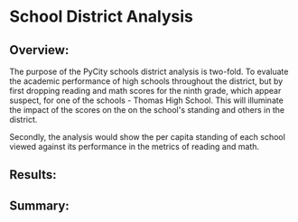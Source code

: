 # School District Analysis
## Overview:
  The purpose of the PyCity schools district analysis is two-fold. To evaluate the academic performance of high schools throughout the district, but by first dropping reading and   math scores for the ninth grade, which appear suspect, for one of the schools - Thomas High School. This will illuminate the impact of the scores on the on the school's standing   and others in the district.
  
  Secondly, the analysis would show the per capita standing of each school viewed against its performance in the metrics of reading and math.
  
## Results:


## Summary:
